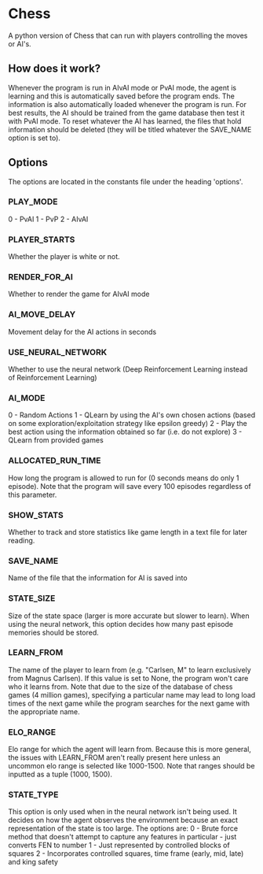 # Chess
A python version of Chess that can run with players controlling the moves or AI's.

## How does it work?
Whenever the program is run in AIvAI mode or PvAI mode, the agent is learning and this is automatically saved before the program ends. The information is also automatically loaded whenever the program is run. For best results, the AI should be trained from the game database then test it with PvAI mode. To reset whatever the AI has learned, the files that hold information should be deleted (they will be titled whatever the SAVE_NAME option is set to).

## Options
The options are located in the constants file under the heading 'options'. 

### PLAY_MODE
0 - PvAI
1 - PvP
2 - AIvAI
### PLAYER_STARTS
Whether the player is white or not.
### RENDER_FOR_AI
Whether to render the game for AIvAI mode
### AI_MOVE_DELAY
Movement delay for the AI actions in seconds
### USE_NEURAL_NETWORK
Whether to use the neural network (Deep Reinforcement Learning instead of Reinforcement Learning)
### AI_MODE
0 - Random Actions
1 - QLearn by using the AI's own chosen actions (based on some exploration/exploitation strategy like epsilon greedy)
2 - Play the best action using the information obtained so far (i.e. do not explore)
3 - QLearn from provided games
### ALLOCATED_RUN_TIME
How long the program is allowed to run for (0 seconds means do only 1 episode). Note that the program will save every 100 episodes regardless of this parameter.
### SHOW_STATS
Whether to track and store statistics like game length in a text file for later reading.
### SAVE_NAME
Name of the file that the information for AI is saved into
### STATE_SIZE
Size of the state space (larger is more accurate but slower to learn). When using the neural network, this option decides how many past episode memories should be stored.
### LEARN_FROM
The name of the player to learn from (e.g. "Carlsen, M" to learn exclusively from Magnus Carlsen). If this value is set to None, the program won't care who it learns from. Note that due to the size of the database of chess games (4 million games), specifying a particular name may lead to long load times of the next game while the program searches for the next game with the appropriate name.
### ELO_RANGE
Elo range for which the agent will learn from. Because this is more general, the issues with LEARN_FROM aren't really present here unless an uncommon elo range is selected like 1000-1500. Note that ranges should be inputted as a tuple (1000, 1500).
### STATE_TYPE
This option is only used when in the neural network isn't being used. It decides on how the agent observes the environment because an exact representation of the state is too large. The options are:
0 - Brute force method that doesn't attempt to capture any features in particular - just converts FEN to number
1 - Just represented by controlled blocks of squares
2 - Incorporates controlled squares, time frame (early, mid, late) and king safety
